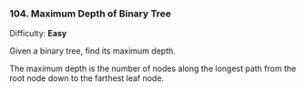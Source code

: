 ### 104\. Maximum Depth of Binary Tree

Difficulty: **Easy**

Given a binary tree, find its maximum depth.

The maximum depth is the number of nodes along the longest path from the root node down to the farthest leaf node.